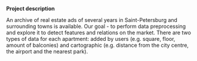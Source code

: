 **Project description**

An archive of real estate ads of several years in Saint-Petersburg and surrounding towns is available. Our goal - to perform data preprocessing and explore it to detect features and relations on the market. There are two types of data for each apartment: added by users (e.g. square, floor, amount of balconies) and cartographic (e.g. distance from the city centre, the airport and the nearest park).
